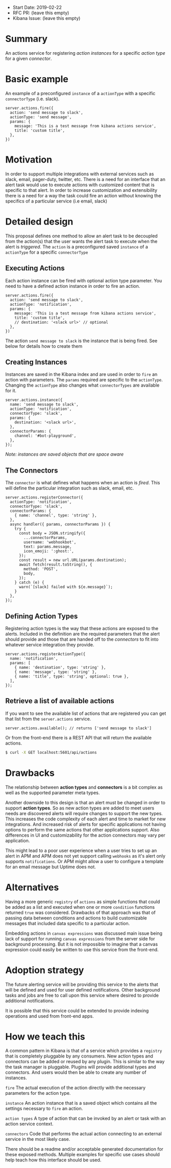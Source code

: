- Start Date: 2019-02-22
- RFC PR: (leave this empty)
- Kibana Issue: (leave this empty)

# Summary

An actions service for registering *action instances* for a specific
*action type* for a given *connector*.

# Basic example

An example of a preconfigured `instance` of a `actionType` with a specific
`connectorType` (i.e. slack).

```JS
server.actions.fire({
  action: 'send message to slack',
  actionType: 'send message',
  params: {
    message: 'This is a test message from kibana actions service',
    title: 'custom title',
  },
})
```

# Motivation

In order to support multiple integrations with external services such as slack,
email, pager-duty, twitter, etc. There is a need for an interface that an alert
task would use to execute actions with customized content that is specific to
that alert. In order to increase customization and extensibility there is a need
for a way the task could fire an action without knowing the specifics of a
particular service (i.e email, slack)

# Detailed design

This proposal defines one method to allow an alert task to be decoupled from the
action(s) that the user wants the alert task to execute when the alert is
*triggered*. The `action` is a preconfigured saved `instance` of a `actionType`
for a specific `connectorType`

## Executing Actions

Each action instance can be fired with optional action type parameter. You need
to have a defined action instance in order to fire an action.

```JS
server.actions.fire({
  action: 'send message to slack',
  actionType: 'notification',
  params: {
    message: 'This is a test message from kibana actions service',
    title: 'custom title',
    // destination: '<slack url>' // optional
  },
})
```

The action `send message to slack` is the instance that is being fired. See
below for details how to create them

## Creating Instances

Instances are saved in the Kibana index and are used in order to `fire` an action with parameters. The
`params` required are specific to the `actionType`. Changing the `actionType` also
changes what `connectorTypes` are available for it.


```JS
server.actions.instance({
  name: 'send message to slack',
  actionType: 'notification',
  connectorType: 'slack',
  params: {
    destination: '<slack url>',
  },
  connectorParams: {
    channel: '#bot-playground',
  },
});
```

*Note: instances are saved objects that are space aware*

## The Connectors

The `connector` is what defines what happens when an action is *fired*. This
will define the particular integration such as slack, email, etc.

```JS
server.actions.registerConnector({
  actionType: 'notification',
  connectorType: 'slack',
  connectorParams: {
    { name: 'channel', type: 'string' },
  },
  async handler({ params, connectorParams }) {
    try {
      const body = JSON.stringify({
        ...connectorParams,
        username: 'webhookbot',
        text: params.message,
        icon_emoji: ':ghost:',
      });
      const result = new url.URL(params.destination);
      await fetch(result.toString(), {
        method: 'POST',
        body,
      });
    } catch (e) {
      warn(`[slack] failed with ${e.message}`);
    }
  },
});
```

## Defining Action Types

Registering action types is the way that these actions are exposed to the
alerts. Included in the definition are the required parameters that the alert
should provide and those that are handed off to the *connectors* to fit into
whatever service integration they provide.

```JS
server.actions.registerActionType({
  name: 'notification',
  params: [
    { name: 'destination', type: 'string' },
    { name: 'message', type: 'string' },
    { name: 'title', type: 'string', optional: true },
  ],
});
```

## Retrieve a list of available actions

If you want to see the available list of actions that are registered you can get
that list from the `server.actions` service.

```JS
server.actions.available(); // returns ['send message to slack']
```

Or from the front-end there is a REST API that will return the available actions.

```sh
$ curl -X GET localhost:5601/api/actions
```

# Drawbacks

The relationship between **action types** and **connectors** is a bit complex as
well as the supported parameter meta types.

Another downside to this design is that an alert must be changed in order to support
**action types**. So as new action types are added to meet users needs are
discovered alerts will require changes to support the new types. This increases
the code complexity of each alert and time to market for new integrations. And
increased risk of alerts for specific applications not having options to perform
the same actions that other applications support. Also differences in UI and
customizability for the action connectors may vary per application.

This might lead to a poor user experience when a user tries to set up an alert
in APM and APM does not yet support calling `webhooks` as it's alert only
supports `notifications`. Or APM might allow a user to configure a template for
an email message but Uptime does not.

# Alternatives

Having a more generic `registry` of `actions` as simple functions that could be
added as a list and executed when one or more `condition` functions returned
`true` was considered. Drawbacks of that approach was that of passing data
between conditions and actions to build customizable messages that included data
specific to a particular action.

Embedding actions in `canvas expressions` was discussed main issue being lack of
support for running `canvas expressions` from the server side for background
processing. But it is not impossible to imagine that a canvas expression could
easily be written to use this service from the front-end.

# Adoption strategy

The future alerting service will be providing this service to the alerts that
will be defined and used for user defined notifications. Other background tasks
and jobs are free to call upon this service where desired to provide additional
notifications.

It is possible that this service could be extended to provide indexing
operations and used from front-end apps.

# How we teach this

A common pattern in Kibana is that of a service which provides a `registry`
that is completely pluggable by any consumers. New action types and connectors
can be added or reused by any plugin. This is similar to the way the task
manager is pluggable. Plugins will provide additional types and connectors. And
users would then be able to create any number of instances.

`fire` The actual execution of the action directly with the necessary parameters
for the action type.

`instance` An action instance that is a saved object which contains all the settings
necessary to `fire` an action.

`action types` A type of action that can be invoked by an alert or task with an
action service context.

`connectors` Code that performs the actual action connecting to an external
service in the most likely case.

There should be a readme and/or acceptable generated documentation for these
exposed methods. Multiple examples for specific use cases should help teach how
this interface should be used.
